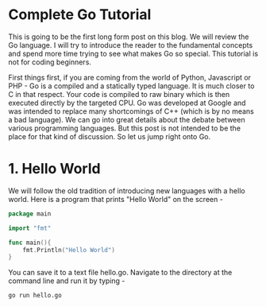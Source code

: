 # Complete Go Tutorial


This is going to be the first long form post on this blog. We will review the Go language. I will try to introduce the reader to the fundamental concepts and spend more time trying to see what makes Go so special. This tutorial is not for coding beginners.

First things first, if you are coming from the world of Python, Javascript or PHP - Go is a compiled and a statically typed language. It is much closer to C in that respect. Your code is compiled to raw binary which is then executed directly by the targeted CPU. Go was developed at Google and was intended to replace many shortcomings of C++ (which is by no means a bad language). We can go into great details about the debate between various programming languages. But this post is not intended to be the place for that kind of discussion. So let us jump right onto Go.

# 1. Hello World

We will follow the old tradition of introducing new languages with a hello world. Here is a program that prints "Hello World" on the screen - 

```go
package main

import "fmt"

func main(){
	fmt.Println("Hello World")
}
```

You can save it to a text file hello.go. Navigate to the directory at the command line and run it by typing -

```
go run hello.go
```


